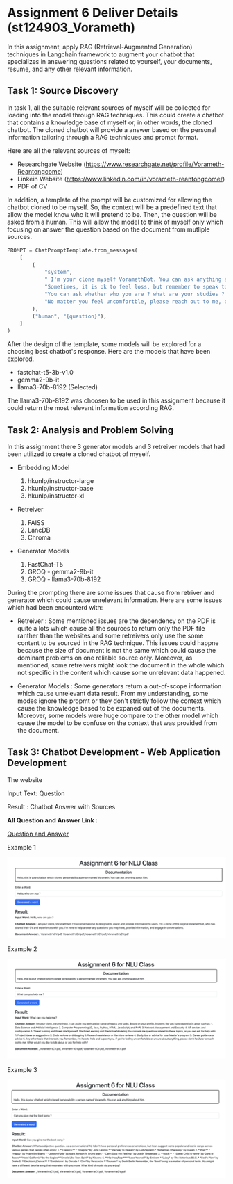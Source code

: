 # Assignment 6 Deliver Details (st124903_Vorameth)

In this assignment, apply RAG (Retrieval-Augmented Generation) techniques in Langchain framework to
augment your chatbot that specializes in answering questions related to yourself, your documents, resume,
and any other relevant information.

## Task 1: Source Discovery

In task 1, all the suitable relevant sources of myself will be collected for loading into the model through RAG techniques. This could create a chatbot that contains a knowledge base of myself or, in other words, the cloned chatbot. The cloned chatbot will provide a answer based on the personal information tailoring through a RAG techniques and prompt format.

Here are all the relevant sources of myself:

- Researchgate Website (https://www.researchgate.net/profile/Vorameth-Reantongcome)
- Linkein Website (https://www.linkedin.com/in/vorameth-reantongcome/)
- PDF of CV 

In addition, a template of the prompt will be customized for allowing the chatbot cloned to be myself. So, the context will be a predefined text that allow the model know who it will pretend to be. Then, the question will be asked from a human. This will allow the model to think of myself only which focusing on answer the question based on the document from mutliple sources.

```python
PROMPT = ChatPromptTemplate.from_messages(
    [
        (
            "system",
            " I'm your clone myself VoramethBot. You can ask anything according to yourself. "
            "Sometimes, it is ok to feel loss, but remember to speak to  who might knock in a sane mind again. "
            "You can ask whether who you are ? what are your studies ? what are your interest ? what expertis areas ?  "
            "No matter you feel uncomfortble, please reach out to me, ok ? {context}.",
        ),
        ("human", "{question}"),
    ]
)
```

After the design of the template, some models will be explored for a choosing best chatbot's response. Here are the models that have been explored.  
- fastchat-t5-3b-v1.0
- gemma2-9b-it
- llama3-70b-8192 (Selected)

The llama3-70b-8192 was choosen to be used in this assignment because it could return the most relevant information according RAG. 


## Task 2: Analysis and Problem Solving

In this assignment there 3 generator models and 3 retreiver models that had been utilized to create a cloned chatbot of myself.

- Embedding Model
    1. hkunlp/instructor-large
    2. hkunlp/instructor-base
    3. hkunlp/instructor-xl

- Retreiver
    1. FAISS
    2. LancDB
    3. Chroma

- Generator Models
    1. FastChat-T5
    2. GROQ - gemma2-9b-it
    3. GROQ - llama3-70b-8192

During the prompting there are some issues that cause from retriver and generator which could cause unrelevant information. Here are some issues which had been encounterd with: 

- Retreiver : Some mentioned issues are the dependency on the PDF is quite a lots which cause all the sources to return only the PDF file ranther than the websites and some retreivers only use the some content to be sourced in the RAG technique. This issues could happne because the size of document is not the same which could cause the dominant problems on one reliable source only. Moreover, as mentioned, some retreivers might look the document in the whole which not specific in the content which cause some unrelevant data happened. 

- Generator Models : Some generators return a out-of-scope information which cause unrelevant data result. From my understanding, some modes ignore the propmt or they don't strictly follow the context which cause the knowledge based to be expaned out of the documents. Moreover, some models were huge compare to the other model which cause the model to be confuse on the context that was provided from the document. 

## Task 3: Chatbot Development - Web Application Development

The website 

Input Text: Question

Result : Chatbot Answer with Sources

**All Question  and Answer Link :**

[Question and Answer](https://github.com/MrWhiteC/Natural_Language_Understanding_AIT/blob/main/Assignment6/question_answer.json)

Example 1

![website](https://github.com/MrWhiteC/Natural_Language_Understanding_AIT/blob/main/Assignment6/images/website1.png)

Example 2

![website](https://github.com/MrWhiteC/Natural_Language_Understanding_AIT/blob/main/Assignment6/images/website2.png)

Example 3

![website](https://github.com/MrWhiteC/Natural_Language_Understanding_AIT/blob/main/Assignment6/images/website3.png)

    